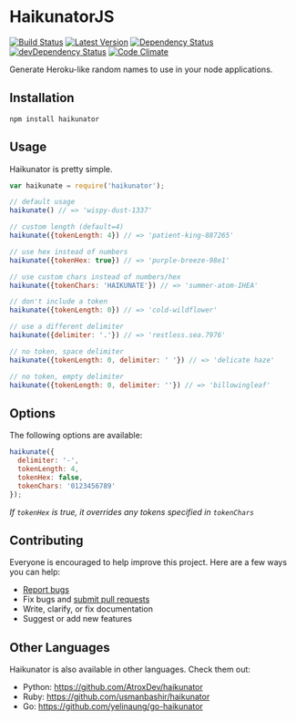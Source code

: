 # HaikunatorJS

[![Build Status](https://img.shields.io/travis/AtroxDev/haikunatorjs.svg?style=flat-square)](https://travis-ci.org/AtroxDev/haikunatorjs)
[![Latest Version](https://img.shields.io/npm/v/haikunator.svg?style=flat-square)](https://www.npmjs.com/package/haikunator)
[![Dependency Status](https://img.shields.io/david/atroxdev/haikunatorjs.svg?style=flat-square)](https://david-dm.org/atroxdev/haikunatorjs)
[![devDependency Status](https://img.shields.io/david/dev/atroxdev/haikunatorjs.svg?style=flat-square)](https://david-dm.org/atroxdev/haikunatorjs#info=devDependencies)
[![Code Climate](https://img.shields.io/codeclimate/github/AtroxDev/haikunatorjs.svg?style=flat-square)](https://codeclimate.com/github/AtroxDev/haikunatorjs)

Generate Heroku-like random names to use in your node applications.

## Installation

```
npm install haikunator
```

## Usage

Haikunator is pretty simple.

```javascript
var haikunate = require('haikunator');

// default usage
haikunate() // => 'wispy-dust-1337'

// custom length (default=4)
haikunate({tokenLength: 4}) // => 'patient-king-887265'

// use hex instead of numbers
haikunate({tokenHex: true}) // => 'purple-breeze-98e1'

// use custom chars instead of numbers/hex
haikunate({tokenChars: 'HAIKUNATE'}) // => 'summer-atom-IHEA'

// don't include a token
haikunate({tokenLength: 0}) // => 'cold-wildflower'

// use a different delimiter
haikunate({delimiter: '.'}) // => 'restless.sea.7976'

// no token, space delimiter
haikunate({tokenLength: 0, delimiter: ' '}) // => 'delicate haze'

// no token, empty delimiter
haikunate({tokenLength: 0, delimiter: ''}) // => 'billowingleaf'
```

## Options

The following options are available:

```javascript
haikunate({
  delimiter: '-',
  tokenLength: 4,
  tokenHex: false,
  tokenChars: '0123456789'
});
```
*If ```tokenHex``` is true, it overrides any tokens specified in ```tokenChars```*

## Contributing

Everyone is encouraged to help improve this project. Here are a few ways you can help:

- [Report bugs](https://github.com/atroxdev/haikunatorjs/issues)
- Fix bugs and [submit pull requests](https://github.com/atroxdev/haikunatorjs/pulls)
- Write, clarify, or fix documentation
- Suggest or add new features

## Other Languages

Haikunator is also available in other languages. Check them out:

- Python: https://github.com/AtroxDev/haikunator
- Ruby: https://github.com/usmanbashir/haikunator
- Go: https://github.com/yelinaung/go-haikunator
